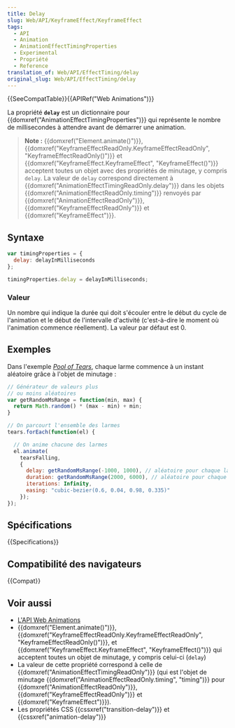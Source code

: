 ```yaml
---
title: Delay
slug: Web/API/KeyframeEffect/KeyframeEffect
tags:
  - API
  - Animation
  - AnimationEffectTimingProperties
  - Experimental
  - Propriété
  - Reference
translation_of: Web/API/EffectTiming/delay
original_slug: Web/API/EffectTiming/delay
---
```


{{SeeCompatTable}}{{APIRef("Web Animations")}}

La propriété **`delay`** est un dictionnaire pour {{domxref("AnimationEffectTimingProperties")}} qui représente le nombre de millisecondes à attendre avant de démarrer une animation.

> **Note :** {{domxref("Element.animate()")}}, {{domxref("KeyframeEffectReadOnly.KeyframeEffectReadOnly", "KeyframeEffectReadOnly()")}} et {{domxref("KeyframeEffect.KeyframeEffect", "KeyframeEffect()")}} acceptent toutes un objet avec des propriétés de minutage, y compris `delay`. La valeur de `delay` correspond directement à {{domxref("AnimationEffectTimingReadOnly.delay")}} dans les objets  {{domxref("AnimationEffectReadOnly.timing")}} renvoyés par {{domxref("AnimationEffectReadOnly")}}, {{domxref("KeyframeEffectReadOnly")}} et {{domxref("KeyframeEffect")}}.

## Syntaxe

```js
var timingProperties = {
  delay: delayInMilliseconds
};

timingProperties.delay = delayInMilliseconds;
```

### Valeur

Un nombre qui indique la durée qui doit s'écouler entre le début du cycle de l'animation et le début de l'intervalle d'activité (c'est-à-dire le moment où l'animation commence réellement). La valeur par défaut est 0.

## Exemples

Dans l'exemple _[Pool of Tears](https://codepen.io/rachelnabors/pen/EPJdJx?editors=0010)_, chaque larme commence à un instant aléatoire grâce à l'objet de minutage :

```js
// Générateur de valeurs plus
// ou moins aléatoires
var getRandomMsRange = function(min, max) {
  return Math.random() * (max - min) + min;
}

// On parcourt l'ensemble des larmes
tears.forEach(function(el) {

  // On anime chacune des larmes
  el.animate(
    tearsFalling,
    {
      delay: getRandomMsRange(-1000, 1000), // aléatoire pour chaque larme
      duration: getRandomMsRange(2000, 6000), // aléatoire pour chaque larme
      iterations: Infinity,
      easing: "cubic-bezier(0.6, 0.04, 0.98, 0.335)"
    });
});
```

## Spécifications

{{Specifications}}

## Compatibilité des navigateurs

{{Compat}}

## Voir aussi

- [L'API Web Animations](/fr/docs/Web/API/Web_Animations_API)
- {{domxref("Element.animate()")}}, {{domxref("KeyframeEffectReadOnly.KeyframeEffectReadOnly", "KeyframeEffectReadOnly()")}}, et {{domxref("KeyframeEffect.KeyframeEffect", "KeyframeEffect()")}} qui acceptent toutes un objet de minutage, y compris celui-ci (`delay`)
- La valeur de cette propriété correspond à celle de {{domxref("AnimationEffectTimingReadOnly")}} (qui est l'objet de minutage {{domxref("AnimationEffectReadOnly.timing", "timing")}} pour {{domxref("AnimationEffectReadOnly")}}, {{domxref("KeyframeEffectReadOnly")}} et {{domxref("KeyframeEffect")}}).
- Les propriétés CSS {{cssxref("transition-delay")}} et {{cssxref("animation-delay")}}
